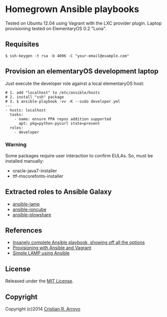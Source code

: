 # Homegrown Ansible playbooks

Tested on Ubuntu 12.04 using Vagrant with the LXC provider plugin.
Laptop provisioning tested on ElementaryOS 0.2 "Luna".

## Requisites

    $ ssh-keygen -t rsa -b 4096 -C "your-email@example.com"

## Provision an elementaryOS development laptop

Just execute the developer role against a local elementaryOS host:

    # 1. add "localhost" to /etc/ansible/hosts
    # 2. install "ssh" package
    # 3. $ ansible-playbook -vv -K --sudo developer.yml
    ---
    - hosts: localhost
      tasks:
        - name: ensure PPA repos addition supported
          apt: pkg=python-pycurl state=present
      roles:
        - developer

### Warning

Some packages require user interaction to confirm EULAs. So, must be installed manually:

- oracle-java7-installer
- ttf-mscorefonts-installer

## Extracted roles to Ansible Galaxy

- [ansible-lamp][glamp]
- [ansible-ioncube][glion]
- [ansible-plowshare][glplw]

[glamp]: https://github.com/vivaserver/ansible-lamp
[glion]: https://github.com/vivaserver/ansible-ioncube
[glplw]: https://github.com/vivaserver/ansible-plowshare

## References

* [Insanely complete Ansible playbook, showing off all the options][gst]
* [Provisioning with Ansible and Vagrant][scl]
* [Simple LAMP using Ansible][git] 

[git]: https://github.com/ansible/ansible-examples/tree/master/lamp_simple
[scl]: http://julien.ponge.org/blog/scalable-and-understandable-provisioning-with-ansible-and-vagrant/
[gst]: https://gist.github.com/marktheunissen/2979474

## License

Released under the [MIT License](http://www.opensource.org/licenses/MIT).

## Copyright

Copyright (c)2014 [Cristian R. Arroyo](mailto:cristian.arroyo@vivaserver.com)
